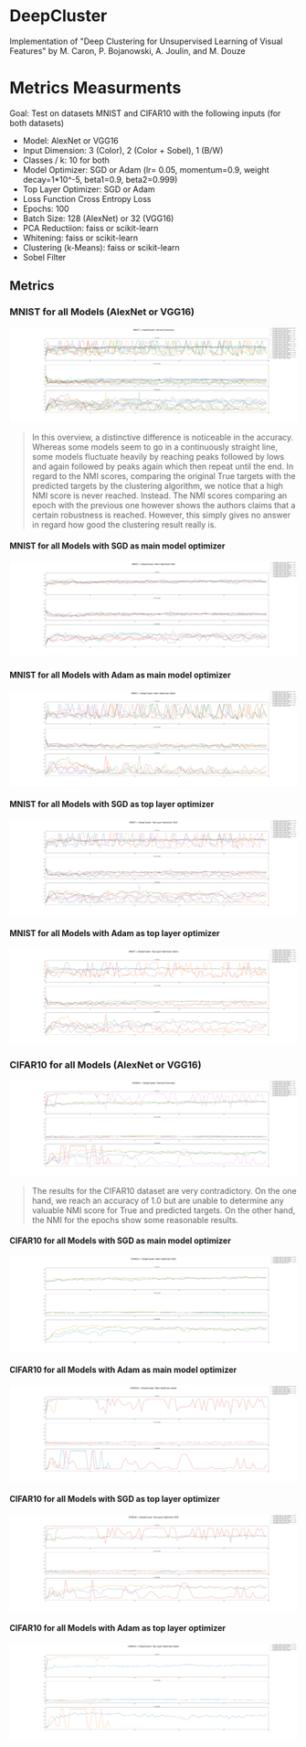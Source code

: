 # DeepCluster
Implementation of "Deep Clustering for Unsupervised Learning of Visual Features" by M. Caron, P. Bojanowski, A. Joulin, and M. Douze


# Metrics Measurments
Goal: Test on datasets MNIST and CIFAR10 with the following inputs (for both datasets)
- Model: AlexNet or VGG16
- Input Dimension: 3 (Color), 2 (Color + Sobel), 1 (B/W)
- Classes / k: 10 for both
- Model Optimizer: SGD or Adam (lr= 0.05, momentum=0.9, weight decay=1*10^-5, beta1=0.9, beta2=0.999)
- Top Layer Optimizer: SGD or Adam
- Loss Function Cross Entropy Loss
- Epochs: 100
- Batch Size: 128 (AlexNet) or 32 (VGG16)
- PCA Reductiion: faiss or scikit-learn
- Whitening: faiss or scikit-learn
- Clustering (k-Means): faiss or scikit-learn
- Sobel Filter


## Metrics
### MNIST for all Models (AlexNet or VGG16)
![Metrics for MNIST Dataset](/images/MNIST/MNIST_ALL.png)

> In this overview, a distinctive difference is noticeable in the accuracy. Whereas some models seem to go in a continuously straight line, some models fluctuate heavily by reaching peaks followed by lows and again followed by peaks again which then repeat until the end.
> In regard to the NMI scores, comparing the original True targets with the predicted targets by the clustering algorithm, we notice that a high NMI score is never reached. Instead.
> The NMI scores comparing an epoch with the previous one however shows the authors claims that a certain robustness is reached. However, this simply gives no answer in regard how good the clustering result really is.

#### MNIST for all Models with SGD as main model optimizer
![Metrics for MNIST Dataset with SGD as model optimizer](/images/MNIST/MNIST_optimizer_SGD.png)

#### MNIST for all Models with Adam as main model optimizer
![Metrics for MNIST Dataset with Adam as model optimizer](/images/MNIST/MNIST_optimizer_Adam.png)

#### MNIST for all Models with SGD as top layer optimizer
![Metrics for MNIST Dataset with SGD as model optimizer](/images/MNIST/MNIST_top_layer_optimizer_SGD.png)

#### MNIST for all Models with Adam as top layer optimizer
![Metrics for MNIST Dataset with Adam as model optimizer](/images/MNIST/MNIST_top_layer_optimizer_Adam.png)

### CIFAR10 for all Models (AlexNet or VGG16)
![Metrics for CIFAR10 Dataset](/images/CIFAR10/CIFAR10_ALL.png)

> The results for the CIFAR10 dataset are very contradictory. On the one hand, we reach an accuracy of 1.0 but are unable to determine any valuable NMI score for True and predicted targets.
> On the other hand, the NMI for the epochs show some reasonable results.

#### CIFAR10 for all Models with SGD as main model optimizer
![Metrics for CIFAR10 Dataset with SGD as model optimizer](/images/CIFAR10/CIFAR10_optimizer_SGD.png)

#### CIFAR10 for all Models with Adam as main model optimizer
![Metrics for CIFAR10 Dataset with Adam as model optimizer](/images/CIFAR10/CIFAR10_optimizer_Adam.png)

#### CIFAR10 for all Models with SGD as top layer optimizer
![Metrics for CIFAR10 Dataset with SGD as model optimizer](/images/CIFAR10/CIFAR10_top_layer_optimizer_SGD.png)

#### CIFAR10 for all Models with Adam as top layer optimizer
![Metrics for CIFAR10 Dataset with Adam as model optimizer](/images/CIFAR10/CIFAR10_top_layer_optimizer_Adam.png)